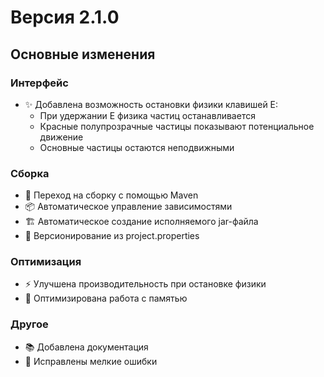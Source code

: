 # Версия 2.1.0

## Основные изменения

### Интерфейс

- ✨ Добавлена возможность остановки физики клавишей E:
  - При удержании E физика частиц останавливается
  - Красные полупрозрачные частицы показывают потенциальное движение
  - Основные частицы остаются неподвижными

### Сборка

- 🔧 Переход на сборку с помощью Maven
- 📦 Автоматическое управление зависимостями
- 🏗️ Автоматическое создание исполняемого jar-файла
- 📝 Версионирование из project.properties

### Оптимизация

- ⚡ Улучшена производительность при остановке физики
- 🎯 Оптимизирована работа с памятью

### Другое

- 📚 Добавлена документация
- 🐛 Исправлены мелкие ошибки
